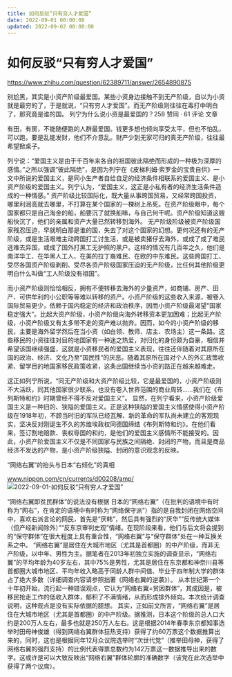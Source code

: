 ```yaml
---
title: 如何反驳“只有穷人才爱国”
date: 2022-09-01 00:00:00
updated: 2022-09-02 00:00:00
---
```


# 如何反驳“只有穷人才爱国”

https://www.zhihu.com/question/62389711/answer/2654890875

别尬黑，其实是小资产阶级最爱国。某些小资身边接触不到无产阶级，自以为小资就是最穷的了，于是就说，“只有穷人才爱国”。而无产阶级则往往在毒打中明白了，那究竟是谁的国。
列宁为什么说小资是最爱国的？258 赞同 · 61 评论 文章

有田，有房，不能随便跑的人群最爱国。钱更多想也倾向享受太平，但也不怕乱，可以跑，要是乱能发财，他们不介意乱。财产少到无家可归的真无产阶级，往往最希望掀桌子。

列宁说：“爱国主义是由于千百年来各自的祖国彼此隔绝而形成的一种极为深厚的感情。”之所以强调“彼此隔绝”，是因为列宁在《皮梯利姆·索罗金的宝贵自供》一文中所说的爱国主义，是同小生产者自给自足的经济条件相联系的爱国主义、是小资产阶级的爱国主义。列宁认为，“爱国主义，这正是小私有者的经济生活条件造成的一种情感。”
资产阶级比较国际化，既大量从事跨国贸易，又经常跨国投资，哪里利润高就去哪里，不打算在某个国家的一棵树上吊死。在资产阶级眼中，每个国家都只是自己淘金的船，船要沉了就换船嘛，与自己何干呢。资产阶级知道这艘船快沉了，他们的亲属和资产大量已然转移到海外。
无产阶级阶级被资产阶级国家残忍压迫，早就明白那是谁的国，失去了对这个国家的幻想。更何况还有的无产阶级，或是生活艰难主动跨国打工讨生活，或是被卖猪仔去海外，或成了成了难民逃难去异国，或成了国外打黑工无护照的黑户。这样的情况有几百年之久，他们是南洋华工、在华黑人工人、在美的拉丁裔难民、在欧的中东难民。这些跨国打工、受尽各国资产阶级剥削、受尽各资产阶级国家压迫的无产阶级，比任何其他阶级更明白什么叫做“工人阶级没有祖国”。

而小资产阶级则恰恰相反，拥有不便转移去海外的少量资产，如商铺、房产、田产、可供牟利的小公职等等难以转移的资产。小资产阶级的这些收入来源，被卷入国际贸易更少，依赖于国内稳定的经济和政治秩序，因而小资产阶级最渴望“国家稳定强大”。比起大资产阶级，小资产阶级向海外转移资本更加困难；比起无产阶级，小资产阶级又有太多带不走的资产难以抛弃。因而，如今的小资产阶级的移民，主要是海外留学然后在当小资（如白领、教师、店主、农场主）这一条路。这些移民的小资往往对目的地国家有一种迷之热爱，对归化的身份颇为自豪，相信并希望该国继续强盛，这就是小资移民者的爱国主义表现，往往还伴随着对其原所在国的政治、经济、文化乃至“国民性”的厌恶。随着其原所在国对个人的外汇政策收紧、留学目的地国家移民政策收紧，这条出国继续当小资的路正在越来越难走。

这正如列宁所说，“同无产阶级和大资产阶级比较，它是最爱国的，小资产阶级则不大活跃，同其他国家很少联系，也没有卷入世界范围的商业周转……我们在《布列斯特和约》时期曾经不得不反对爱国主义”。
显然，在列宁看来，小资产阶级爱国主义是一种旧的、狭隘的爱国主义。正是这种狭隘的爱国主义情感使得小资产阶级在1918年初，不顾当时旧的军队已经瓦解、新的革命的军队尚未建立的客观现实，坚决反对刚诞生不久的苏维埃政权同德国缔结《布列斯特和约》。在他们看来，签订割地赔款、丧权辱国的和约，是他们的爱国主义感情所不能接受的。因此，小资产阶爱国主义不仅是不同国家与民族之间隔绝、封闭的产物，而且是商品经济不发达的产物，是小资产阶级狭隘、封闭的意识观念的反映。

“网络右翼”的抬头与日本“右倾化”的真相

www.nippon.com/cn/currents/d00208/amp/
![2022-09-01-如何反驳“只有穷人才爱国”](assets/2022-09-01-如何反驳“只有穷人才爱国”.jpeg)

“网络右翼即贫民群体”的说法没有根据
日本的“网络右翼”（在批判的语境中有时称为“网右”，在肯定的语境中有时称为“网络保守派”）指的是自我封闭在网络空间中，喜欢右派言论的网民，首先是“厌韩”，然后具有强烈的“厌华”“反传统大媒体（但产经新闻除外）”“反东京审判史观”情绪。在现阶段来看，他们与后文将会提到的“保守群体”在很大程度上具有重合性，“网络右翼”与“保守群体”处在一种互换关系之中。
“网络右翼”是居住在大城市地区（尤其是首都圈）的中产阶级，而非无产阶级，以中年、男性为主。据笔者在2013年初独立实施的调查显示，“网络右翼”的平均年龄为40岁左右，其中75%是男性，尤其是居住在东京都和神奈川县等首都圈大城市地区、平均年收入略高于同龄人群中间值、毕业于四年制大学的群体占了绝大多数（详细调查内容请参照拙著《网络右翼的逆袭》）。
从本世纪第一个十年初开始，流行起一种错误观点，它认为“网络右翼=贫困群体”，其成因是，被移民抢走工作的低收入群体，郁积了不满情绪，从而形成排外倾向。本次统计调查说明，这种观点是没有实际依据的臆想。
其实，正如前文所言，“网络右翼”是居住在大城市地区（尤其是首都圈）的中产阶级。据推测，日本这个阶级的总人口大约是200万人左右，最多也就是250万人左右。这是根据2014年春季东京都知事选举时田母神俊雄（得到网络右翼群体狂热支持）获得了约60万票这个数据推算出来的，同时，这也是根据同年12月众议院选举时“次世代党”（推举田母神，获得了网络右翼的强烈支持）的比例代表得票总数约为142万票这一数据推导出来的数字。这或许是可以大致反映出“网络右翼”群体轮廓的准确数字（该党在此次选举中获得了两个议席）。
